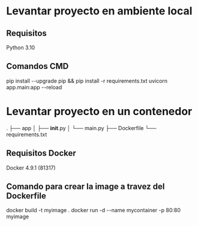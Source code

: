 # Levantar proyecto en ambiente local

## Requisitos

Python 3.10

## Comandos CMD

pip install --upgrade pip && pip install -r requirements.txt
uvicorn app.main:app --reload

# Levantar proyecto en un contenedor

.
├── app
│   ├── __init__.py
│   └── main.py
├── Dockerfile
└── requirements.txt

## Requisitos Docker

Docker 4.9.1 (81317) 

## Comando para crear la image a travez del Dockerfile

docker build -t myimage .
docker run -d --name mycontainer -p 80:80 myimage


